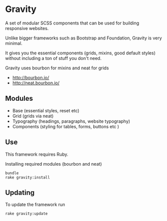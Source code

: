 # Gravity

A set of modular SCSS components that can be used for building responsive websites.

Unlike bigger frameworks such as Bootstrap and Foundation, Gravity is very minimal. 

It gives you the essential components (grids, mixins, good default styles) without including a ton of stuff you don't need.

Gravity uses bourbon for mixins and neat for grids

+ http://bourbon.io/
+ http://neat.bourbon.io/

## Modules

+ Base (essential styles, reset etc)
+ Grid (grids via neat)
+ Typography (headings, paragraphs, website typography)
+ Components (styling for tables, forms, buttons etc )

## Use

This framework requires Ruby.

Installing required modules (bourbon and neat)

```
bundle
rake gravity:install
```

## Updating

To update the framework run

```
rake gravity:update
```






